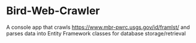 # Bird-Web-Crawler
A console app that crawls https://www.mbr-pwrc.usgs.gov/id/framlst/ and parses data into Entity Framework classes for database storage/retrieval
